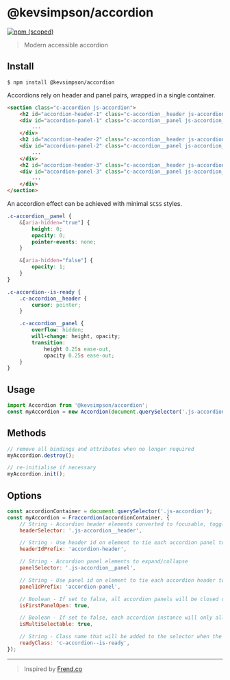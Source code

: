 # @kevsimpson/accordion

[![npm (scoped)](https://img.shields.io/npm/v/@kevsimpson/accordion.svg)](https://www.npmjs.com/package/@kevsimpson/accordion)

> Modern accessible accordion

## Install

```
$ npm install @kevsimpson/accordion
```

Accordions rely on header and panel pairs, wrapped in a single container.

```html
<section class="c-accordion js-accordion">
    <h2 id="accordion-header-1" class="c-accordion__header js-accordion__header">Accordion header 1</h2>
    <div id="accordion-panel-1" class="c-accordion__panel js-accordion__panel">
        ...
    </div>
    <h2 id="accordion-header-2" class="c-accordion__header js-accordion__header">Accordion header 2</h2>
    <div id="accordion-panel-2" class="c-accordion__panel js-accordion__panel">
        ...
    </div>
    <h2 id="accordion-header-3" class="c-accordion__header js-accordion__header">Accordion header 3</h2>
    <div id="accordion-panel-3" class="c-accordion__panel js-accordion__panel">
        ...
    </div>
</section>

```

An accordion effect can be achieved with minimal `SCSS` styles.

```scss
.c-accordion__panel {
    &[aria-hidden="true"] {
        height: 0;
        opacity: 0;
        pointer-events: none;
    }

    &[aria-hidden="false"] {
        opacity: 1;
    }
}

.c-accordion--is-ready {
    .c-accordion__header {
        cursor: pointer;
    }

    .c-accordion__panel {
        overflow: hidden;
        will-change: height, opacity;
        transition:
            height 0.25s ease-out,
            opacity 0.25s ease-out;
    }
}
```

## Usage

```js
import Accordion from '@kevsimpson/accordion';
const myAccordion = new Accordion(document.querySelector('.js-accordion'));
```

## Methods

```js
// remove all bindings and attributes when no longer required
myAccordion.destroy();

// re-initialise if necessary
myAccordion.init();
```

## Options

```js
const accordionContainer = document.querySelector('.js-accordion');
const myAccordion = Fraccordion(accordionContainer, {
    // String - Accordion header elements converted to focusable, togglable elements
    headerSelector: '.js-accordion__header',

    // String - Use header id on element to tie each accordion panel to its header - see panelIdPrefix
    headerIdPrefix: 'accordion-header',

    // String - Accordion panel elements to expand/collapse
    panelSelector: '.js-accordion__panel',

    // String - Use panel id on element to tie each accordion header to its panel - see headerIdPrefix
    panelIdPrefix: 'accordion-panel',

    // Boolean - If set to false, all accordion panels will be closed on init()
    isFirstPanelOpen: true,

    // Boolean - If set to false, each accordion instance will only allow a single panel to be open at a time
    isMultiSelectable: true,

    // String - Class name that will be added to the selector when the component has been initialised
    readyClass: 'c-accordion--is-ready',
});
```

---

> Inspired by [Frend.co](https://frend.co)
